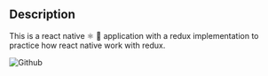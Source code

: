 ## Description
This is a react native ⚛️ 📱 application with a redux implementation to practice how react native work with redux.

![Github](https://github.com/zearkiatos/react-native-redux-app/actions/workflows/action.yml/badge.svg)